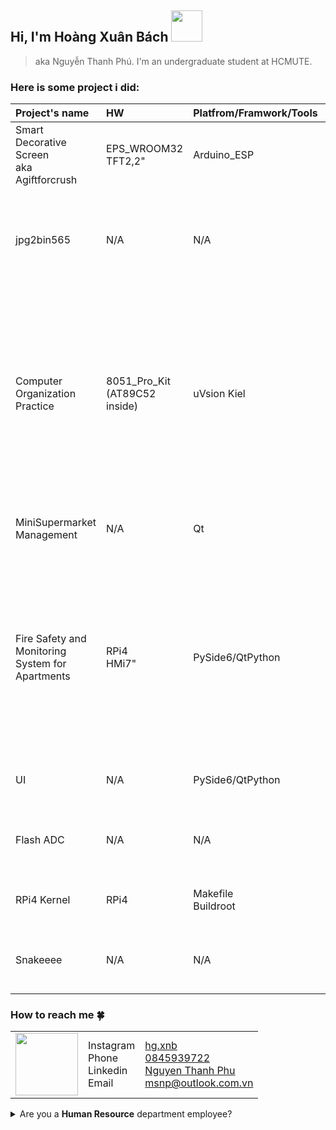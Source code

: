 <h2 align="left">Hi, I'm <b>Hoàng Xuân Bách</b> <img src="https://media.giphy.com/media/mGcNjsfWAjY5AEZNw6/giphy.gif" width="50"></h2>

>  aka Nguyễn Thanh Phú. I'm an undergraduate student at HCMUTE.

### Here is some project i did:
|  Project's name |     HW     | Platfrom/Framwork/Tools |   Lang   | Category | Description | Link  |
| :---            |   :-----   | :-----                  |   :---:  | :---:    | :----       | :---: |
| Smart Decorative Screen<br>aka Agiftforcrush     | EPS_WROOM32<br>TFT2,2" | Arduino_ESP<br> | C++ | IoT | A gift for crush (included HW).  | [link](https://github.com/hg-xnb/agiftforcursh/tree/main) |
| jpg2bin565      |   N/A      | N/A                     | C++<br>Makefile      | OOP<br>(Image utils) |  The C++ program to convert an JPG image to BIN image (that can be read and displayed in [agiftforcrush](https://github.com/hg-xnb/agiftforcursh/tree/main). | [link](https://github.com/hg-xnb/jpg2bin565.git) |
| Computer Organization Practice | 8051_Pro_Kit (AT89C52 inside) | uVsion Kiel | C | Embedded | - Control the compenents are connected to AT89C52 on the kit by config some registers using Clang.<br> - Make driver (I2C, SPI) to read/write with realtime IC, ADC/DAC IC, LCD16x2, HC05-like bluetooth module. | [limk](https://github.com/hg-xnb/at89c52_proj) |
| MiniSupermarket Management | N/A | Qt | C++ | UI/OOP | Make a app to manage the MiniSupermarket using C++ with Qt framework. | [link](https://github.com/hg-xnb/minisupermarket_management_proj) |
| Fire Safety and Monitoring System for Apartments | RPi4<br>HMi7" | PySide6/QtPython | PyThon (my part) | IoT | Create a system that can detect gas and fire, trigger an on-site warning, and send notifications to a website. Additionally, it tracks temperature and humidity, and displays the data in a chart on the dashboard. | [link](https://github.com/hg-xnb/siciot_capstoneproj) |
| UI | N/A | PySide6/QtPython  | Python | UI | The task in ITFA course to make the local UI for a system. | [link](https://github.com/hg-xnb/gui_pyqt6) |
| Flash ADC   | N/A  | N/A | N/A |  IC Design | Design a Flash ADC 3 bits using Cadence with Samsung's 90nm process. | [link](https://github.com/hg-xnb/flash_adc) |
| RPi4 Kernel | RPi4 | Makefile<br>Buildroot | N/A | Embedded | Make a RPi kernel for writing driver/cross-compiling later. | [link](https://github.com/hg-xnb/build_rpi4_kernel) |
| Snakeeee    | N/A  | N/A      | C   | N/A      | Snake game in console, C-version for a game in `8051_pro_kit`.| [link](https://github.com/hg-xnb/snake8x8_proj) |

<h3 align="left"> How to reach me 🍀 </h3>

|      |      |         |
| :--: | :--  |  :----  |
| <img src="https://media0.giphy.com/media/v1.Y2lkPTc5MGI3NjExYnV4d3I3d3FvdHUzeGg0a3htejcwb2hsMWpsYnc5bmQxN21sbjRrMCZlcD12MV9pbnRlcm5hbF9naWZfYnlfaWQmY3Q9Zw/3oriOaQb6x2zlDaaeQ/giphy.gif" width="100"> | Instagram<br>Phone<br>Linkedin<Br>Email| [hg.xnb](https://www.instagram.com/hg.xnb)<br>[0845939722](https://zaloapp.com/qr/p/p7i50akv346q)<br>[Nguyen Thanh Phu](https://www.linkedin.com/in/phu-nguyen-thanh-438966261/)<br>msnp@outlook.com.vn |


<details>
<summary>
Are you a <b>Human Resource</b> department employee?
</summary>

👉 [Here](https://drive.google.com/file/d/1dCVoP3apuazwhLD2I5B_sVpzpNUEbjYI/view?usp=sharing) is my resume, I'm looking for an intern jobbbbb...

</details>
